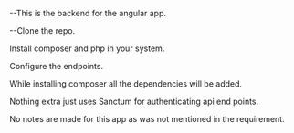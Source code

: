 <p>--This is the backend for the angular app.</p>

<p>--Clone the repo.</p>

<p>Install composer and php in your system.</p>

<p>Configure the endpoints.</p>

<p>While installing composer all the dependencies will be added.</p>

<p>Nothing extra just uses Sanctum for authenticating api end points.</p>


<p>No notes are made for this app as was not mentioned in the requirement.</p>

